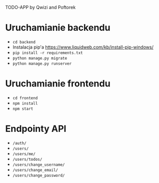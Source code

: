 TODO-APP by Qwizi and Poftorek

# Uruchamianie backendu
* `cd backend`
* Instalacja pip'a https://www.liquidweb.com/kb/install-pip-windows/
* `pip install -r requirements.txt`
* `python manage.py migrate`
* `python manage.py runserver`

# Uruchamianie frontendu
* `cd frontend`
* `npm install`
* `npm start`

# Endpointy API
* `/auth/`
* `/users/`
* `/users/me/`
* `/users/todos/`
* `/users/change_username/`
* `/users/change_email/`
* `/users/change_password/`
